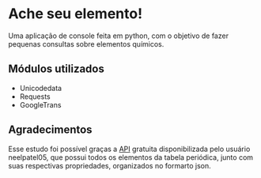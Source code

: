 # Ache seu elemento!

Uma aplicação de console feita em python, com o objetivo de fazer pequenas consultas sobre elementos químicos.

## Módulos utilizados
- Unicodedata
- Requests
- GoogleTrans

## Agradecimentos
Esse estudo foi possível graças a [API](https://github.com/neelpatel05/periodic-table-api) gratuita disponibilizada pelo usuário neelpatel05, que possui todos os elementos da tabela periódica, junto com suas respectivas propriedades, organizados no formarto json.
